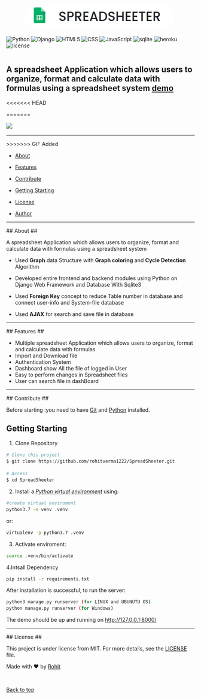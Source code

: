 <div align="center" id="top"> 
  <img src="./Templates/images/logo.png" style="border-radius:5rem">
  &#xa0;


</div>


<div style="display:flex; justify-content:center ;">


![Python](https://img.shields.io/badge/-Python-333333?style=flat&logo=python)
  ![Django](https://img.shields.io/badge/-Django-333333?style=flat&logo=django)
  ![HTML5](https://img.shields.io/badge/-HTML5-333333?style=flat&logo=HTML5)
  ![CSS](https://img.shields.io/badge/-CSS-333333?style=flat&logo=CSS3&logoColor=1572B6)
  ![JavaScript](https://img.shields.io/badge/-JavaScript-333333?style=flat&logo=javascript)
   ![sqlite](https://img.shields.io/badge/-SQLITE-333333?style=flat&logo=sqlite)
    ![heroku](https://img.shields.io/badge/-Heroku-333333?style=flat&logo=heroku)
    <img src="https://img.shields.io/npm/l/color-calendar?style=flat-square" alt="license" />
</div>

<h2>
A spreadsheet Application which allows users to organize, format and calculate data with formulas using a spreadsheet system <a href="https://spread-sheeter.herokuapp.com/">demo</a>
</h2>

<<<<<<< HEAD
<!-- St![2022-05-22 03-53-16(1)](https://user-images.githubusercontent.com/56231634/169671265-5dd8c158-97fc-443a-9d80-76e904886128.gif)
atus -->

=======
<!-- Status -->
<img src="https://media.giphy.com/media/hGJeBDvi6n1b5uuHHL/giphy.gif" />
<hr>
>>>>>>> GIF Added
<!-- <h4 align="center"> 
	🚧  Excel 🚀 Under construction...  🚧
</h4> 

<hr> -->

- [About](#about)
- [Features](#features)
- [Contribute](#contribute)
- [Getting Starting](#getting-starting)
- [License](#license)


 - <a href="https://github.com/rohitverma1222" target="_blank">Author</a>


<hr>
 <a href="#about"></a>
## About ##

A spreadsheet Application which allows users to organize, format and calculate data
with formulas using a spreadsheet system
- Used <span style="font-weight:bold">Graph</span> data Structure with <span style="font-weight:bold">Graph coloring</span> and <span style="font-weight:bold">Cycle Detection</span>
Algorithm
- Developed entire frontend and backend modules using Python on Django
Web Framework and Database With Sqlite3
- Used <span style="font-weight:bold">Foreign Key</span> concept to reduce Table number in database and connect
user-info and System-file database

- Used <span style="font-weight:bold">AJAX</span> for search and save file in database
<hr>
<a href="#features"></a>
## Features ##

- Multiple spreadsheet Application which allows users to organize, format and calculate data with formulas
- Import and Download file 
- Authentication System
- Dashboard show All the file of logged in User
- Easy to perform changes in Spreadsheet files
- User can search file in dashBoard
<hr>
<a href="#Contribute"></a>
## Contribute  ## 

Before starting :you need to have [Git](https://git-scm.com) and [Python](https://www.python.org/downloads/) installed.

<a href="#cstarting"></a> 
## Getting Starting ##

1. Clone Repository
```bash
# Clone this project
$ git clone https://github.com/rohitverma1222/SpreadSheeter.git

# Access
$ cd SpreadSheeter
```
2. Install a [*Python virtual environment*](https://packaging.python.org/guides/installing-using-pip-and-virtual-environments/) using:
```bash
#create virtual enviroment
python3.7 -m venv .venv
```
or:
```bash
virtualenv -p python3.7 .venv
```

3. Activate enviroment:
```bash
source .venv/bin/activate
```
4.Intsall Dependency
```bash
pip install -r requirements.txt
```

After installation is successful, to run the server:
```bash
python3 manage.py runserver (for LINUX and UBUNUTU OS)
python manage.py runserver (for Windows)
```
The demo should be up and running on http://127.0.0.1:8000/
<hr>
## License ##

This project is under license from MIT. For more details, see the [LICENSE](LICENSE.md) file.


Made with :heart: by <a href="https://github.com/rohit1222" target="_blank">Rohit</a>

&#xa0;

<a href="#top">Back to top</a>

